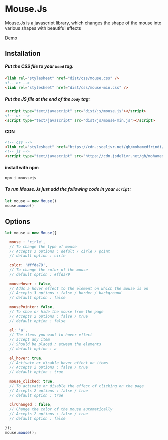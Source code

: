 # Mouse.Js
Mouse.Js is a javascript library, which changes the shape of the mouse into various shapes with beautiful effects

<a href="https://mohamedfrindi.github.io/Mouse.js/">Demo</a>

## Installation

##### Put the CSS file to your <code>head</code> tag:
````html
<link rel="stylesheet" href="dist/css/mouse.css" />
<!-- or -->
<link rel="stylesheet" href="dist/css/mouse-min.css" />
````

##### Put the JS file at the end of the <code>body</code> tag:
````html
<script type="text/javascript" src="dist/js/mouse.js"></script>
<!-- or -->
<script type="text/javascript" src="dist/js/mouse-min.js"></script>
````

#### CDN
````html
<!-- css -->
<link rel="stylesheet" href="https://cdn.jsdelivr.net/gh/mohamedfrindi/Mouse.js/dist/css/mouse.css" />
<!-- js -->
<script type="text/javascript" src="https://cdn.jsdelivr.net/gh/mohamedfrindi/Mouse.js/dist/js/mouse.js"></script>
````

#### install with npm
````
npm i moussejs
````


##### To run Mouse.Js just add the following code in your <code>script</code>:
````javascript
let mouse = new Mouse()
mouse.mouse()
````

## Options
````javascript
let mouse = new Mouse({

  mouse : 'cirle',
  // To change the type of mouse
  // Accepts 3 options : defult / cirle / point
  // default option : cirle
  
  color: '#ffda79',
  // To change the color of the mouse
  // default option : #ffda79
  
  mouseHover : false,
  // Adds a hover effect to the element on which the mouse is on
  // Accepts 3 options : false / border / background
  // default option : false
  
  mousePointer: false,
  // To show or hide the mouse from the page
  // Accepts 2 options : false / true
  // default option : false
  
  el: 'a',
  // The items you want to hover effect
  // accept any item
  // Should be placed ; etween the elements
  // default option : a
  
  el_hover: true,
  // Activate or disable hover effect on items
  // Accepts 2 options : false / true
  // default option : true
  
  mouse_clicked: true,
  // To activate or disable the effect of clicking on the page
  // Accepts 2 options : false / true
  // default option : true
  
  clrChanged : false,
  // Change the color of the mouse automatically
  // Accepts 2 options : false / true
  // default option : false
  
});
mouse.mouse();
````
